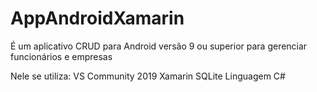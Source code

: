 # AppAndroidXamarin
É um aplicativo CRUD para Android versão 9 ou superior para gerenciar
funcionários e empresas

Nele se utiliza:
VS Community 2019 
Xamarin
SQLite
Linguagem C#
